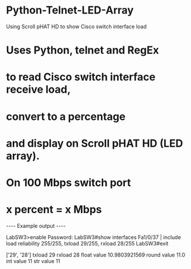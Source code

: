 # Python-Telnet-LED-Array
Using Scroll pHAT HD to show Cisco switch interface load

# Uses Python, telnet and RegEx
# to read Cisco switch interface receive load,
# convert to a percentage
# and display on Scroll pHAT HD (LED array).

# On 100 Mbps switch port
# x percent = x Mbps


---- Example output ----

LabSW3>enable
Password: 
LabSW3#show interfaces Fa1/0/37 | include load
     reliability 255/255, txload 29/255, rxload 28/255
LabSW3#exit

['29', '28']
txload
29
rxload
28
float value
10.9803921569
round value
11.0
int value
11
str value
11
